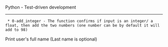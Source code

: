 Python - Test-driven development


------------------------------------------


	 * 0-add_integer - The function confirms if input is an integer/ a float, then add the two numbers (one number can be by default it will add to 98)


Print user's full name (Last name is optional)


